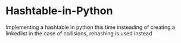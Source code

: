 # Hashtable-in-Python
Implementing a hashtable in python this time insteading of creating a linkedlist in the case of collisions, rehashing is used instead
